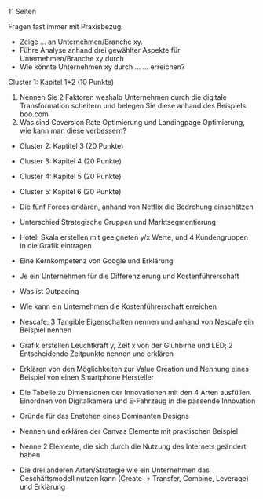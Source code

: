 11 Seiten

Fragen fast immer mit Praxisbezug:

- Zeige ... an Unternehmen/Branche xy.
- Führe Analyse anhand drei gewählter Aspekte für Unternehmen/Branche xy durch
- Wie könnte Unternehmen xy durch ... ... erreichen?

Cluster 1: Kapitel 1+2 (10 Punkte)

1. Nennen Sie 2 Faktoren weshalb Unternehmen durch die digitale Transformation scheitern und belegen Sie diese anhand des Beispiels boo.com
2. Was sind Coversion Rate Optimierung und Landingpage Optimierung, wie kann man diese verbessern?

- Cluster 2: Kaptitel 3 (20 Punkte)
- Cluster 3: Kapitel 4 (20 Punkte)
- Cluster 4: Kapitel 5 (20 Punkte)
- Cluster 5: Kapitel 6 (20 Punkte)


- Die fünf Forces erklären, anhand von Netflix die Bedrohung einschätzen


- Unterschied Strategische Gruppen und Marktsegmentierung
- Hotel: Skala erstellen mit geeigneten y/x Werte, und 4 Kundengruppen in die Grafik eintragen


- Eine Kernkompetenz von Google und Erklärung


- Je ein Unternehmen für die Differenzierung und Kostenführerschaft
- Was ist Outpacing
- Wie kann ein Unternehmen die Kostenführerschaft erreichen


- Nescafe: 3 Tangible Eigenschaften nennen und anhand von Nescafe ein Beispiel nennen


- Grafik erstellen Leuchtkraft y, Zeit x von der Glühbirne und LED; 2 Entscheidende Zeitpunkte nennen und erklären


- Erklären von den Möglichkeiten zur Value Creation und Nennung eines Beispiel von einen Smartphone Hersteller


- Die  Tabelle zu Dimensionen der Innovationen mit den 4 Arten ausfüllen.  Einordnen von Digitalkamera und E-Fahrzeug in die passende Innovation


- Gründe für das Enstehen eines Dominanten Designs


- Nennen und erklären der Canvas Elemente mit praktischen Beispiel
- Nenne 2 Elemente, die sich durch die Nutzung des Internets geändert haben


- Die  drei anderen Arten/Strategie wie ein Unternehmen das Geschäftsmodell  nutzen kann (Create -> Transfer, Combine, Leverage) und Erklärung